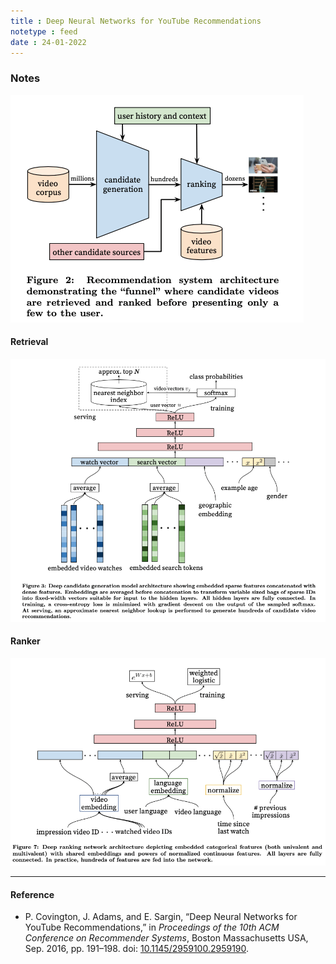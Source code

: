 ```yaml
---
title : Deep Neural Networks for YouTube Recommendations
notetype : feed
date : 24-01-2022
---
```



### Notes

![youtube-recommendation-system-overview](/assets/img/youtube-recommendation-system-overview.png)

#### Retrieval

![deep-neural-networks-for-youtube-recommendations](/assets/img/deep-neural-networks-for-youtube-recommendations.png)

#### Ranker

![youtube-recommendation-ranker](/assets/img/youtube-recommendation-ranker.png)

---
#### Reference
- P. Covington, J. Adams, and E. Sargin, “Deep Neural Networks for YouTube Recommendations,” in _Proceedings of the 10th ACM Conference on Recommender Systems_, Boston Massachusetts USA, Sep. 2016, pp. 191–198. doi: [10.1145/2959100.2959190](https://doi.org/10.1145/2959100.2959190).